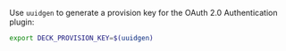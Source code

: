 Use `uuidgen` to generate a provision key for the OAuth 2.0 Authentication plugin:
```sh
export DECK_PROVISION_KEY=$(uuidgen)
```
